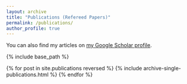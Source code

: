 ```yaml
---
layout: archive
title: "Publications (Refereed Papers)"
permalink: /publications/
author_profile: true
---
```



You can also find my articles on <a href="{{author.googlescholar}}">my Google Scholar profile</a>.


{% include base_path %}

{% for post in site.publications reversed %}
  {% include archive-single-publications.html %}
{% endfor %}
